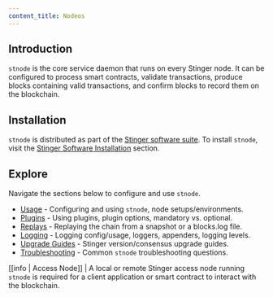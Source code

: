 ```yaml
---
content_title: Nodeos
---
```


## Introduction

`stnode` is the core service daemon that runs on every Stinger node. It can be configured to process smart contracts, validate transactions, produce blocks containing valid transactions, and confirm blocks to record them on the blockchain.

## Installation

`stnode` is distributed as part of the [Stinger software suite](https://github.com/Stinger/eos/blob/master/README.md). To install `stnode`, visit the [Stinger Software Installation](../00_install/index.md) section.

## Explore

Navigate the sections below to configure and use `stnode`.

* [Usage](02_usage/index.md) - Configuring and using `stnode`, node setups/environments.
* [Plugins](03_plugins/index.md) - Using plugins, plugin options, mandatory vs. optional.
* [Replays](04_replays/index.md) - Replaying the chain from a snapshot or a blocks.log file.
* [Logging](06_logging/index.md) - Logging config/usage, loggers, appenders, logging levels.
* [Upgrade Guides](07_upgrade-guides/index.md) - Stinger version/consensus upgrade guides.
* [Troubleshooting](08_troubleshooting/index.md) - Common `stnode` troubleshooting questions.

[[info | Access Node]]
| A local or remote Stinger access node running `stnode` is required for a client application or smart contract to interact with the blockchain.
